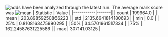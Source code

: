 ![adds](https://img.shields.io/badge/199964-addresses-yellow) have been analyzed through the latest run.
The average mark score was ![mean](https://img.shields.io/badge/~-203-yellow)
| Statistic | Value |
|-----------|-------|
| count | 199964.0 |
| mean | 203.89859250866223 |
| std | 2135.6641814180693 |
| min | 0.0 |
| 25% | 0.8108163475990295 |
| 50% | 34.5701961517334 |
| 75% | 162.24587631225586 |
| max | 307141.03125 |
